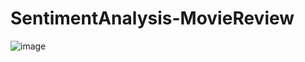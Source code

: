 # SentimentAnalysis-MovieReview

![image](https://github.com/tahasamavati/SentimentAnalysis-MovieReview/blob/main/results_summary.png)
